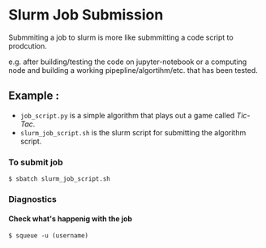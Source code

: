# Slurm Job Submission
Submmiting a job to slurm is more like submmitting a code script to prodcution.

 e.g. after building/testing the code on jupyter-notebook or a computing node and building a working pipepline/algortihm/etc. that has been tested.

## Example :

+ `job_script.py` is a simple algorithm that plays out a game called _*Tic-Tac*_.
+ `slurm_job_script.sh` is the slurm script for submitting the algorithm script.

 
### To submit job

`$ sbatch slurm_job_script.sh`

### Diagnostics

#### Check what's happenig with the job
`$ squeue -u (username)`


